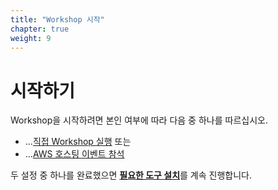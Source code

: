 ```yaml
---
title: "Workshop 시작"
chapter: true
weight: 9
---
```


# 시작하기
Workshop을 시작하려면 본인 여부에 따라 다음 중 하나를 따르십시오.

* ...[직접 Workshop 실행](self_paced.html) 또는
* ...[AWS 호스팅 이벤트 참석](aws_event.html)

두 설정 중 하나를 완료했으면 [**필요한 도구 설치**](/15_workshop_setup.html)를 계속 진행합니다.
